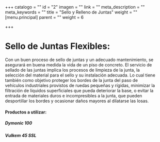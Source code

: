 +++
catalogo = ""
id = "2"
imagen = ""
link = ""
meta_description = ""
meta_keywords = ""
title = "Sello y Relleno de Juntas"
weight = ""
[menu.principal]
parent = ""
weight = 6

+++
# **Sello de Juntas Flexibles:**

Con un buen proceso de sello de juntas y un adecuado mantenimiento, se asegurará en buena medida la vida de un piso de concreto. El servicio de sellado de las juntas implica los procesos de limpieza de la junta, la selección del material para el sello y su instalación adecuada. Lo cual tiene también como objetivo proteger los bordes de la junta del paso de vehículos industriales provistos de ruedas pequeñas y rígidas, minimizar la filtración de líquidos superficiales que pueda deteriorar la base, o evitar la entrada de materiales duros e incompresibles a la junta, que pueden desportillar los bordes y ocasionar daños mayores al dilatarse las losas.

#### Productos a utilizar:

##### Dymonic 100

##### Vulkem 45 SSL